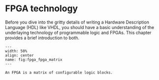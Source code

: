 # FPGA technology

Before you dive into the gritty details of writing a Hardware Description Language (HDL) like VHDL, you should have a basic understanding of the underlaying technology of programmable logic and FPGAs. This chapter provides a brief introduction to both.


```{figure} ../images/fpga_fpga_matrix.png
---
width: 50%
align: center
name: fig:fpga_fpga_matrix
---

An FPGA is a matrix of configurable logic blocks.
```
